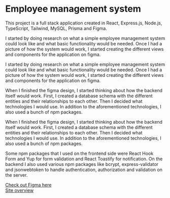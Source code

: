 # Employee management system

<p>This project is a full stack application created in React, Express.js, Node.js, TypeScript, Tailwind, MySQL, Prisma and Figma.</p>

I started by doing research on what a simple employee management system could look like and what basic functionality would be needed. Once I had a picture of how the system would work, I started creating the different views and components for the application on figma. 

I started by doing research on what a simple employee management system could look like and what basic functionality would be needed. Once I had a picture of how the system would work, I started creating the different views and components for the application on figma.

When I finished the figma design, I started thinking about how the backend itself would work. First, I created a database schema with the different entities and their relationships to each other. Then I decided what technologies I would use. In addition to the aforementioned technologies, I also used a bunch of npm packages.

When I finished the figma design, I started thinking about how the backend itself would work. First, I created a database schema with the different entities and their relationships to each other. Then I decided what technologies I would use. In addition to the aforementioned technologies, I also used a bunch of npm packages.

Some npm packages that I used on the frontend side were React Hook Form and Yup for form validation and React Toastify for notification. On the backend I also used various npm packages like bcrypt, express-validator and jsonwebtoken to handle authentication, authorization and validation on the server.

<div><a href="https://www.figma.com/file/nCApMsvQzBwVZZkt1CA9dQ/Employee-management-system?type=design&node-id=0%3A1&mode=design&t=6q8p1G0Cme9mvMAp-1" target="_blank" rel="noreferrer">Check out Figma here </a></div>
<div><a href="https://puutarhuri-kari-alppi.vercel.app/" target="_blank" rel="noreferrer">Site overview </a></div>
